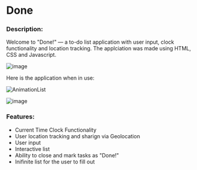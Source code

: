 # Done

### Description:
Welcome to "Done!" — a to-do list application with user input, clock functionality and location tracking. The applciation was made using HTML, CSS and Javascript.

![image](https://user-images.githubusercontent.com/111328484/212589905-d2f44697-afa3-489f-9d94-c589f2086b3d.png)

Here is the application when in use:

![AnimationList](https://user-images.githubusercontent.com/111328484/212591378-8b6e2640-58be-4358-9337-638b0323f4fa.gif)


![image](https://user-images.githubusercontent.com/111328484/212580944-5ec9616c-0926-4348-acff-aee3ef52bf3f.png)


### Features:
+ Current Time Clock Functionality
+ User location tracking and sharign via Geolocation
+ User input 
+ Interactive list
+ Ability to close and mark tasks as "Done!"
+ Inifinite list for the user to fill out
